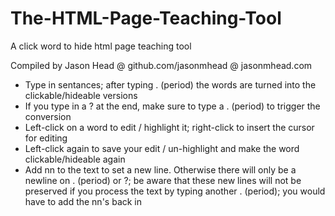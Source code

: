 # The-HTML-Page-Teaching-Tool
A click word to hide html page teaching tool

Compiled by Jason Head @ github.com/jasonmhead @ jasonmhead.com

- Type in sentances; after typing . (period) the words are turned into the clickable/hideable versions
- If you type in a ? at the end, make sure to type a . (period) to trigger the conversion
- Left-click on a word to edit / highlight it; right-click to insert the cursor for editing
- Left-click again to save your edit / un-highlight and make the word clickable/hideable again
- Add nn to the text to set a new line. Otherwise there will only be a newline on . (period) or ?; be aware that these new lines will not be preserved if you process the text by typing another . (period); you would have to add the nn's back in

